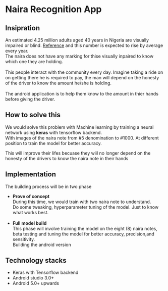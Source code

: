 # Naira Recognition App

## Insipration
An estimated 4.25 million adults aged 40 years in Nigeria are visually impaired or blind. [Reference](https://iceh.lshtm.ac.uk/nigeria-national-blindness-and-visual-impairment-survey/) and this number is expected to rise by average every year.</br>
The naira does not have any marking for thise visually inpaired to know which one they are holding.</br>  
This people interact with the community every day. Imagine taking a ride on on getting there he is required to pay, the man will depend on the honesty of the driver to know the amount he/she is holding.</br></br>
The android application is to help them know to the amount in thier hands before giving the driver.</br>

## How to solve this</br>
We would solve this problem with Machine learning by training a neural network using <b>keras</b> with tensorflow backend.</br>
With images of the naira note from #5 denomination to #1000. At different position to train the model for better accuracy.</br>

This will improve their lifes becuase they wiil no longer depend on the honesty of the drivers to know the naira note in their hands

## Implementation
The building process will be in two phase
- <b>Prove of concept</b></br>
During this time, we would train with two naira note to understand.</br>
Do some tweaking, hyperparameter tuning of the model. Just to know what works best.</br></br>
- <b>Full model build</b></br>
This phase will involve training the model on the eight (8) naira notes, beta testing and tuning the model for better accuracy, precision,and sensitivity.</br>
Building the android version

## Technology stacks
- Keras with Tensorflow backend
- Android studio 3.0+
- Android 5.0+ upwards

